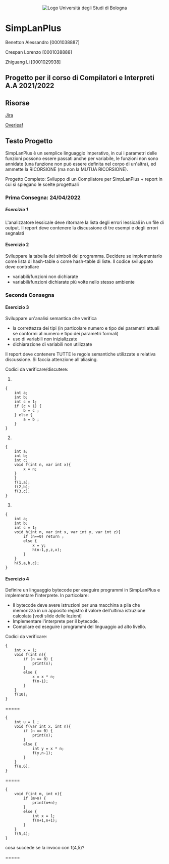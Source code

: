 <p align="center">
  <img src="https://www.unibo.it/it/immagini/1_UNIBO_Ateneo_vert_pos.jpg/@@images/51c830e4-97ca-4516-bdf8-64ea327bdab3.jpeg" alt="Logo Università degli Studi di Bologna"/>
</p>

# SimpLanPlus
Benetton Alessandro [0001038887]

Crespan Lorenzo [0001038888]

Zhiguang Li [0001029938]

## Progetto per il corso di Compilatori e Interpreti A.A 2021/2022
## Risorse
[Jira](https://aleben.atlassian.net/jira/software/projects/PCEI/boards/5)

[Overleaf](https://www.overleaf.com/project/625310dd16f686f54fcb6837)

## Testo Progetto

SimpLanPlus è un semplice linguaggio imperativo, in cui i parametri delle
funzioni possono essere passati anche per variabile, le funzioni non sono annidate
(una funzione non può essere definita nel corpo di un'altra), ed ammette
la RICORSIONE (ma non la MUTUA RICORSIONE). 

Progetto Completo: Sviluppo di un Compilatore per SimpLanPlus + report in cui si 
spiegano le scelte progettuali

### Prima Consegna: 24/04/2022

##### Esercizio 1
L'analizzatore lessicale deve ritornare la lista degli errori lessicali in un file 
di output. Il report deve contenere la discussione di tre esempi e degli errori segnalati

#### Esercizio 2
Sviluppare la tabella dei simboli del programma. Decidere se implementarlo come 
lista di hash-table o come hash-table di liste.
Il codice sviluppato deve controllare

* variabili/funzioni non dichiarate
* variabili/funzioni dichiarate più volte nello stesso ambiente 

### Seconda Consegna

#### Esercizio 3
Sviluppare un'analisi semantica che verifica 
* la correttezza dei tipi (in particolare numero e tipo dei parametri attuali 
  se conformi al numero e tipo dei parametri formali)
* uso di variabili non inizializzate
* dichiarazione di variabili non utilizzate

Il report deve contenere TUTTE le regole semantiche utilizzate e relativa discussione.
Si faccia attenzione all'aliasing.

Codici da verificare/discutere:

1) 
```
{
	int a; 
	int b; 
	int c = 1;
	if (c > 1) { 
		b = c ; 
	} else { 
		a = b ; 
	}
}
```

2) 
```
{
	int a; 
	int b; 
	int c;
	void f(int n, var int x){ 
		x = n;
	} 
	}
	f(1,a);
	f(2,b);
	f(3,c);
}
```

3)
```
{
	int a;
	int b;
	int c = 1;
	void h(int n, var int x, var int y, var int z){ 
		if (n==0) return ; 
		else {
			x = y;
			h(n-1,y,z,x);
		} 
	}
	h(5,a,b,c);
}
```

#### Esercizio 4
Definire un linguaggio bytecode per eseguire programmi in SimpLanPlus
e implementare l'interprete. In particolare:

*  Il bytecode deve avere istruzioni per una macchina a pila che memorizza in un 
   apposito registro il valore dell'ultima istruzione calcolata [vedi slide delle lezioni]
*  Implementare l'interprete per il bytecode.
*  Compilare ed eseguire i programmi del linguaggio ad alto livello.


Codici da verificare:
```
{
	int x = 1;
	void f(int n){ 
		if (n == 0) {
			print(x);
		}
		else {
			x = x * n;
			f(n-1);
		}	
	}
	f(10);
}
```
=====
```
{
	int u = 1 ;
	void f(var int x, int n){ 
		if (n == 0) {
			print(x);
		}
		else {
			int y = x * n;
			f(y,n-1);
		}	
	}
	f(u,6);
}
```
=====
```
{
	void f(int m, int n){
		if (m>n) {
			print(m+n);
		}
		else {
			int x = 1;
			f(m+1,n+1);
		}
	}
	f(5,4);
}
```
cosa succede se la invoco con f(4,5)?

=====
